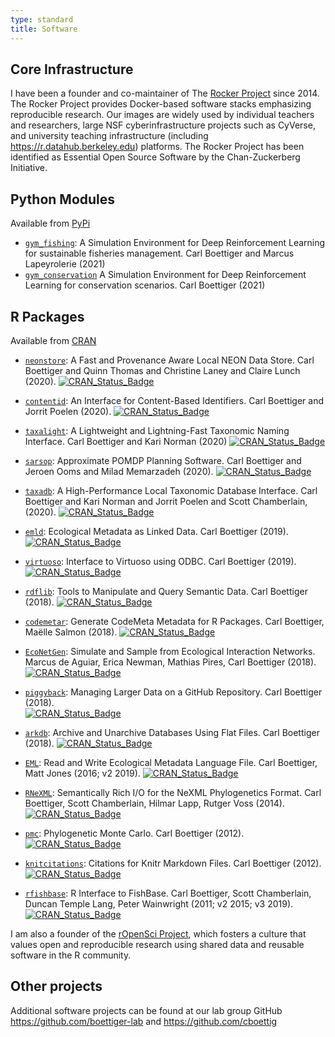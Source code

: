 ```yaml
---
type: standard
title: Software
---
```



## Core Infrastructure

I have been a founder and co-maintainer of The [Rocker Project](https://rocker-project.org) since 2014.
The Rocker Project provides Docker-based software stacks emphasizing reproducible research.
Our images are widely used by individual teachers and researchers, large NSF cyberinfrastructure projects such as CyVerse, and 
university teaching infrastructure (including https://r.datahub.berkeley.edu) platforms.
The Rocker Project has been identified as Essential Open Source Software by the Chan-Zuckerberg Initiative.

## Python Modules

Available from [PyPi](https://pypi.org)

- [`gym_fishing`](https://pypi.org/project/gym-fishing/): A Simulation Environment for Deep Reinforcement Learning for sustainable fisheries management. Carl Boettiger and Marcus Lapeyrolerie (2021)
- [`gym_conservation`](https://pypi.org/project/gym-conservation) A Simulation Environment for Deep Reinforcement Learning for conservation scenarios.  Carl Boettiger (2021)


## R Packages

Available from [CRAN](https://cran.r-project.org)

- [`neonstore`](https://github.com/cboettig/neonstore): A Fast and Provenance Aware Local NEON Data Store. 
  Carl Boettiger and Quinn Thomas and Christine Laney and Claire Lunch (2020).
  [![CRAN_Status_Badge](https://www.r-pkg.org/badges/version/neonstore)](https://cran.r-project.org/package=neonstore)

- [`contentid`](https://github.com/cboettig/contentid): An Interface for Content-Based Identifiers. 
  Carl Boettiger and Jorrit Poelen (2020).
  [![CRAN_Status_Badge](https://www.r-pkg.org/badges/version/contentid)](https://cran.r-project.org/package=contentid)

- [`taxalight`](https://github.com/cboettig/taxalight):  A Lightweight and Lightning-Fast Taxonomic Naming Interface.
  Carl Boettiger and Kari Norman (2020)
  [![CRAN_Status_Badge](https://www.r-pkg.org/badges/version/taxalight)](https://cran.r-project.org/package=taxalight)

- [`sarsop`](https://github.com/boettiger-lab/sarsop): Approximate POMDP Planning Software.
  Carl Boettiger and Jeroen Ooms and Milad Memarzadeh (2020).
  [![CRAN_Status_Badge](https://www.r-pkg.org/badges/version/sarsop)](https://cran.r-project.org/package=sarsop)

- [`taxadb`](https://github.com/ropensci/taxadb): A High-Performance Local Taxonomic Database Interface.
  Carl Boettiger and Kari Norman and Jorrit Poelen and Scott Chamberlain, (2020).
  [![CRAN_Status_Badge](https://www.r-pkg.org/badges/version/taxadb)](https://cran.r-project.org/package=taxadb)
  
- [`emld`](https://github.com/ropensci/emld): Ecological Metadata as Linked Data.  Carl Boettiger (2019). 
  [![CRAN_Status_Badge](https://www.r-pkg.org/badges/version/emld)](https://cran.r-project.org/package=emld)

- [`virtuoso`](https://github.com/ropensci/virtuoso): Interface to Virtuoso using ODBC. Carl Boettiger (2019). 
  [![CRAN_Status_Badge](https://www.r-pkg.org/badges/version/virtuoso)](https://cran.r-project.org/package=virtuoso)

- [`rdflib`](https://github.com/ropensci/rdflib): Tools to Manipulate and Query Semantic Data. Carl Boettiger (2018). 
  [![CRAN_Status_Badge](https://www.r-pkg.org/badges/version/rdflib)](https://cran.r-project.org/package=rdflib)

- [`codemetar`](https://github.com/ropensci/codemetar): Generate CodeMeta Metadata for R Packages. 
  Carl Boettiger, Maëlle Salmon (2018). 
  [![CRAN_Status_Badge](https://www.r-pkg.org/badges/version/codemetar)](https://cran.r-project.org/package=codemetar)

- [`EcoNetGen`](https://github.com/cboettig/EcoNetGen): Simulate and Sample from Ecological Interaction Networks. 
  Marcus de Aguiar, Erica Newman, Mathias Pires, Carl Boettiger  (2018).  
  [![CRAN_Status_Badge](https://www.r-pkg.org/badges/version/EcoNetGen)](https://cran.r-project.org/package=EcoNetGen)

- [`piggyback`](https://github.com/ropensci/piggyback/): Managing Larger Data on a GitHub Repository.  Carl Boettiger (2018).  
  [![CRAN_Status_Badge](https://www.r-pkg.org/badges/version/piggyback)](https://cran.r-project.org/package=piggyback)

- [`arkdb`](https://github.com/ropensci/arkdb/): Archive and Unarchive Databases Using Flat Files.  Carl Boettiger (2018). 
  [![CRAN_Status_Badge](https://www.r-pkg.org/badges/version/arkdb)](https://cran.r-project.org/package=arkdb)

- [`EML`](https://github.com/ropensci/EML): Read and Write Ecological Metadata Language File. 
  Carl Boettiger, Matt Jones (2016; v2 2019). 
  [![CRAN_Status_Badge](https://www.r-pkg.org/badges/version/EML)](https://cran.r-project.org/package=EML)

- [`RNeXML`](https://github.com/ropensci/RNeXML): Semantically Rich I/O for the NeXML Phylogenetics Format. 
  Carl Boettiger, Scott Chamberlain, Hilmar Lapp, Rutger Voss (2014). 
  [![CRAN_Status_Badge](https://www.r-pkg.org/badges/version/RNeXML)](https://cran.r-project.org/package=RNeXML)

- [`pmc`](https://github.com/cboettig/pmc): Phylogenetic Monte Carlo. Carl Boettiger (2012). 
  [![CRAN_Status_Badge](https://www.r-pkg.org/badges/version/pmc)](https://cran.r-project.org/package=pmc)

- [`knitcitations`](https://github.com/cboettig/knitcitations): Citations for Knitr Markdown Files.  Carl Boettiger (2012). 
  [![CRAN_Status_Badge](https://www.r-pkg.org/badges/version/knitcitations)](https://cran.r-project.org/package=knitcitations)

- [`rfishbase`](https://github.com/ropensci/rfishbase): R Interface to FishBase. 
  Carl Boettiger, Scott Chamberlain, Duncan Temple Lang, Peter Wainwright (2011; v2 2015; v3 2019).  
  [![CRAN_Status_Badge](https://www.r-pkg.org/badges/version/rfishbase)](https://cran.r-project.org/package=rfishbase)

I am also a founder of the [rOpenSci Project](https://ropensci.org), which fosters a culture that values open and reproducible research using shared data and reusable software in the R community.

## Other projects

Additional software projects can be found at our lab group GitHub <https://github.com/boettiger-lab> and <https://github.com/cboettig>
